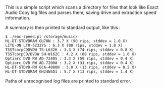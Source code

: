 This is a simple script which scans a directory for files that look like Exact
Audio Copy log files and parses them, saving drive and extraction speed
information.

A summary is then printed to standard output, like this :

```
$ ./eac-speed.pl /storage/music/
HL-DT-STDVDRAM GU70N : 3.7 X (90 rips, stddev = 1.0 X)
LITE-ON LTR-52327S : 6.3 X (80 rips, stddev = 1.8 X)
TSSTcorpCDDVDW TS-L632H : 3.3 X (74 rips, stddev = 0.8 X)
TSSTcorpCD/DVDW SH-W162C : 4.2 X (68 rips, stddev = 1.6 X)
Optiarc DVD RW AD-7240S : 3.3 X (59 rips, stddev = 0.4 X)
Optiarc DVD RW AD-7200A : 3.2 X (31 rips, stddev = 0.4 X)
HL-DT-STDVD-RW GCA-4080N : 3.0 X (13 rips, stddev = 0.2 X)
HL-DT-STDVDRAM GH24NSD1 : 5.7 X (13 rips, stddev = 1.4 X)
```

Paths of unrecognised log files are printed to standard error.
